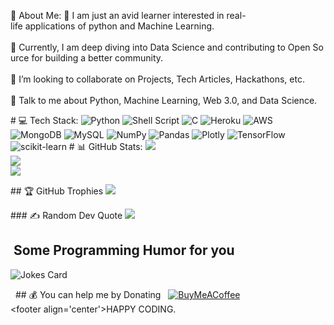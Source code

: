 💫 About Me: 
🔭 I am just an avid learner interested in real-life applications of python and Machine Learning.<br><br>🌱 Currently, I am deep diving into Data Science and contributing to Open Source for building a better community. <br><br>👯 I’m looking to collaborate on Projects, Tech Articles, Hackathons, etc.<br><br>💬 Talk to me about Python, Machine Learning, Web 3.0, and Data Science. 
  
  
 # 💻 Tech Stack: 
 ![Python](https://img.shields.io/badge/python-3670A0?style=for-the-badge&logo=python&logoColor=ffdd54) ![Shell Script](https://img.shields.io/badge/shell_script-%23121011.svg?style=for-the-badge&logo=gnu-bash&logoColor=white) ![C](https://img.shields.io/badge/c-%2300599C.svg?style=for-the-badge&logo=c&logoColor=white) ![Heroku](https://img.shields.io/badge/heroku-%23430098.svg?style=for-the-badge&logo=heroku&logoColor=white) ![AWS](https://img.shields.io/badge/AWS-%23FF9900.svg?style=for-the-badge&logo=amazon-aws&logoColor=white) ![MongoDB](https://img.shields.io/badge/MongoDB-%234ea94b.svg?style=for-the-badge&logo=mongodb&logoColor=white) ![MySQL](https://img.shields.io/badge/mysql-%2300f.svg?style=for-the-badge&logo=mysql&logoColor=white) ![NumPy](https://img.shields.io/badge/numpy-%23013243.svg?style=for-the-badge&logo=numpy&logoColor=white) ![Pandas](https://img.shields.io/badge/pandas-%23150458.svg?style=for-the-badge&logo=pandas&logoColor=white) ![Plotly](https://img.shields.io/badge/Plotly-%233F4F75.svg?style=for-the-badge&logo=plotly&logoColor=white) ![TensorFlow](https://img.shields.io/badge/TensorFlow-%23FF6F00.svg?style=for-the-badge&logo=TensorFlow&logoColor=white) ![scikit-learn](https://img.shields.io/badge/scikit--learn-%23F7931E.svg?style=for-the-badge&logo=scikit-learn&logoColor=white) 
 # 📊 GitHub Stats: 
 ![](https://github-readme-stats.vercel.app/api?username=Dhruv-0001&theme=radical&hide_border=false&include_all_commits=true&count_private=false)<br/> 
 ![](https://github-readme-streak-stats.herokuapp.com/?user=Dhruv-0001&theme=radical&hide_border=false)<br/> 
 ![](https://github-readme-stats.vercel.app/api/top-langs/?username=Dhruv-0001&theme=radical&hide_border=false&include_all_commits=true&count_private=false&layout=compact) 
  
 ## 🏆 GitHub Trophies 
 ![](https://github-profile-trophy.vercel.app/?username=Dhruv-0001&theme=discord&no-frame=false&no-bg=true&margin-w=4) 
  
 ### ✍️ Random Dev Quote 
 ![](https://quotes-github-readme.vercel.app/api?type=horizontal&theme=radical) 
  
 <h2> Some Programming Humor for you <img align ='center' src='https://raw.githubusercontent.com/rahulbanerjee26/githubProfileReadmeGenerator/main/gifs/winkFace.gif' width = '32px' height= '32px'></h2> 
  
 ![Jokes Card](https://readme-jokes.vercel.app/api?theme=synthwave) 
  
   ## 💰 You can help me by Donating 
   [![BuyMeACoffee](https://img.shields.io/badge/Buy%20Me%20a%20Coffee-ffdd00?style=for-the-badge&logo=buy-me-a-coffee&logoColor=black)](https://buymeacoffee.com/https://www.buymeacoffee.com/DhruvTyagi)  
    
 <br> 
 <footer align='center'>HAPPY CODING.</a> </footer> 
  
 <!-- Proudly created with GPRM ( https://gprm.itsvg.in ) --> 
  
 <!--- 
 Dhruv-0001/Dhruv-0001 is a ✨ special ✨ repository because its `README.md` (this file) appears on your GitHub profile. 
 You can click the Preview link to take a look at your changes. 
 --->
